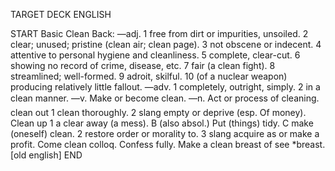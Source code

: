 TARGET DECK
ENGLISH

START
Basic
Clean
Back: —adj. 1 free from dirt or impurities, unsoiled. 2 clear; unused; pristine (clean air; clean page). 3 not obscene or indecent. 4 attentive to personal hygiene and cleanliness. 5 complete, clear-cut. 6 showing no record of crime, disease, etc. 7 fair (a clean fight). 8 streamlined; well-formed. 9 adroit, skilful. 10 (of a nuclear weapon) producing relatively little fallout. —adv. 1 completely, outright, simply. 2 in a clean manner. —v. Make or become clean. —n. Act or process of cleaning.  clean out 1 clean thoroughly. 2 slang empty or deprive (esp. Of money). Clean up 1 a clear away (a mess). B (also absol.) Put (things) tidy. C make (oneself) clean. 2 restore order or morality to. 3 slang acquire as or make a profit. Come clean colloq. Confess fully. Make a clean breast of see *breast. [old english]
END
